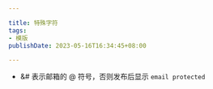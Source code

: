 ```yaml
---

title: 特殊字符
tags:
- 模版
publishDate: 2023-05-16T16:34:45+08:00

---
```


- &# 表示邮箱的 @ 符号，否则发布后显示 `email protected`
